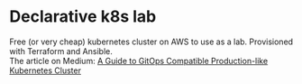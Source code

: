 # Declarative k8s lab
Free (or very cheap) kubernetes cluster on AWS  to use as a lab. Provisioned with Terraform and Ansible.\
The article on Medium: [A Guide to GitOps Compatible Production-like Kubernetes Cluster](https://betterprogramming.pub/a-guide-to-gitops-compatible-production-like-kubernetes-cluster-f87404391d8a?sk=3c4c1fdf91f7ba5be9756c078e68bd22)
